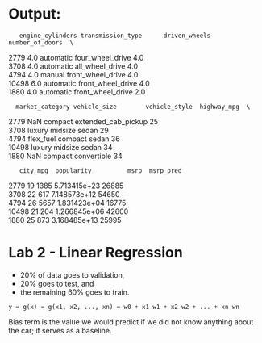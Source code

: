 # Output:

       engine_cylinders transmission_type      driven_wheels  number_of_doors  \
2779                4.0         automatic   four_wheel_drive              4.0   
3708                4.0         automatic    all_wheel_drive              4.0   
4794                4.0            manual  front_wheel_drive              4.0   
10498               6.0         automatic  front_wheel_drive              4.0   
1880                4.0         automatic  front_wheel_drive              2.0   

      market_category vehicle_size        vehicle_style  highway_mpg  \
2779              NaN      compact  extended_cab_pickup           25   
3708           luxury      midsize                sedan           29   
4794        flex_fuel      compact                sedan           36   
10498          luxury      midsize                sedan           34   
1880              NaN      compact          convertible           34   

       city_mpg  popularity          msrp  msrp_pred  
2779         19        1385  5.713415e+23      26885  
3708         22         617  7.148573e+12      54650  
4794         26        5657  1.831423e+04      16775  
10498        21         204  1.266845e+06      42600  
1880         25         873  3.168485e+13      25995  

# Lab 2 - Linear Regression


* 20% of data goes to validation,
* 20% goes to test, and
* the remaining 60% goes to train.

```
y = g(x) = g(x1, x2, ..., xn) = w0 + x1 w1 + x2 w2 + ... + xn wn
```

Bias term is the value we would predict if we did not know anything about the car; it serves as a baseline.
